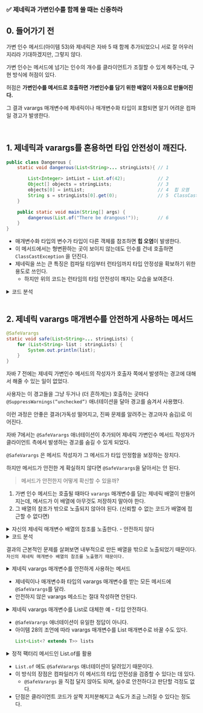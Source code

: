 ### ✅ 제네릭과 가변인수를 함께 쓸 때는 신중하라

## 0. 들어가기 전

가변 인수 메서드(아이템 53)와 제네릭은 자바 5 때 함께 추가되었으니 서로 잘 어우러지리라 기대하겠지만, 그렇지 않다.

가변 인수는 메서드에 넘기는 인수의 개수를 클라이언트가 조절할 수 있게 해주는데, 구현 방식에 허점이 있다.

허점은 **가변인수를 메서드로 호출하면 가변인수를 담기 위한 배열이 자동으로 만들어진다.**

그 결과 varargs 매개변수에 제네릭이나 매개변수화 타입이 포함되면 알기 어려운 컴파일 경고가 발생한다.

<br>

## 1. 제네릭과 varargs를 혼용하면 타입 안전성이 깨진다.

```java
public class Dangerous {
    static void dangerous(List<String>... stringLists){ // 1

        List<Integer> intList = List.of(42);            // 2
        Object[] objects = stringLists;                 // 3
        objects[0] = intList;                           // 4  힙 오염
        String s = stringLists[0].get(0);               // 5  ClassCastException
    }

    public static void main(String[] args) {
        dangerous(List.of("There be drangous!"));       // 6
    }
}
```

- 매개변수화 타입의 변수가 타입이 다른 객체를 참조하면 **힙 오염**이 발생한다.
- 이 메서드에서는 형변환하는 곳이 보이지 않는데도 인수를 건네 호출하면 `ClassCastException` 을 던진다.
- 제네릭을 쓰는 큰 특징은 컴파일 타임부터 런타임까지 타입 안정성을 확보하기 위한 용도로 쓰인다.
    - 하지만 위의 코드는 런타임의 타임 안전성이 깨지는 모습을 보여준다.

<details>
    <summary>코드 분석</summary>
<div markdown="1">

1. `dangerous()` 메서드는 제네릭 가변인자(varargs)를 받는다. 호출 시 내부적으로 제네릭 배열을 생성한다.
2. `Integer` 타입의 불변 리스트를 만들고 값 42를 넣어줬다.
3. `stringLists`(List 배열)를 `Object[]`에 할당한다. 이유는 배열은 공변이기 때문에 가능하다. 즉, `String` 타입을 `Object` 타입으로 사용하겠다는 뜻이다.
4. `Object[]`로 업캐스팅 되어 있기 때문에 `List<Integer>`를 끼어 넣을 수 있다. 즉, `stringLists[0]` 자리에 원래 `List<String>`이 있어야 하는데 `List<Integer>` 가 들어가 버린다.
5. `stringLists[0]`을 `List<String>` 라고 믿고 첫 번째 요소를 꺼내지만, 실제로는 `List<Integer>`가 들어있으므로 `Integer`를 반환한다. 그러므로 `ClassCastException` 가 발생한다.
</div>
</details>

<br>

## 2. 제네릭 varargs 매개변수를 안전하게 사용하는 메서드

```java
@SafeVarargs
static void safe(List<String>... stringLists) {
    for (List<String> list : stringLists) {
        System.out.println(list);
    }
}
```

자바 7 전에는 제네릭 가변인수 메서드의 작성자가 호출자 쪽에서 발생하는 경고에 대해서 해줄 수 있는 일이 없었다.

사용자는 이 경고들을 그냥 두거나 (더 흔하게는) 호출하는 곳마다 `@SuppressWarnings(”unchecked”)` 애너테이션을 달아 경고를 숨겨서 사용했다.

이런 과정은 안좋은 결과(가독성 떨어지고, 진짜 문제를 알려주는 경고마자 숨김)로 이어진다.

자바 7에서는 `@SafeVarargs` 애너테이션이 추가되어 제네릭 가변인수 메서드 작성자가 클라이언트 측에서 발생하는 경고를 숨길 수 있게 되었다.

`@SafeVarargs` 은 메서드 작성자가 그 메서드가 타입 안정함을 보장하는 장치다.

하지만 메서드가 안전한 게 확실하지 않다면  `@SafeVarargs`을 달아서는 안 된다.  

> 메서드가 안전한지 어떻게 확신할 수 있을까?

1. 가변 인수 메서드는 호출될 때마다 `varargs` 매개변수를 담는 제네릭 배열이 만들어지는데, 메서드가 이 배열에 아무것도 저장하지 말아야 한다.
2. 그 배열의 참조가 밖으로 노출되지 않아야 된다. (신뢰할 수 없는 코드가 배열에 접근할 수 없다면)

<details>
    <summary>자신의 제네릭 매개변수 배열의 참조를 노출한다. - 안전하지 않다</summary>
<div markdown="1">

```java
public class PickTwo {

    static <T> T[] toArray(T... args) {
        return args; // 가변인수 그대로 배열로 반환
    }

    static <T> T[] pickTwo(T a, T b, T c) {
        switch (ThreadLocalRandom.current().nextInt(3)) {
            case 0 : return toArray(a, b);
            case 1 : return toArray(a, b);
            case 2 : return toArray(a, b);
        }
        throw new AssertionError(); // 도달할 수 없다.
    }

    public static void main(String[] args) {
        String[] attributes = pickTwo("좋은", "빠른", "저렴한");
        System.out.println(Arrays.toString(attributes));
    }
}
```
</div>
</details>

<details>
    <summary>코드 분석</summary>
<div markdown="1">

1. 제네릭 배열을 return 했다. 즉, 밖으로 노출했다.
```java
static <T> T[] toArray(T... args) {
    return args; // 제네릭 배열을 return args-> 노출된다.
}
```

2. pickTwo를 호출하면 `toArray`가 호출되면서 제네릭 배열(args)이 노출된다. 즉, pickTwo를 쓰는 것이 `toArray`를 쓰는것과 동일하다.
```java
static <T> T[] pickTwo(T a, T b, T c) { 
    switch (ThreadLocalRandom.current().nextInt(3)) {
        case 0 : return toArray(a, b);
        case 1 : return toArray(a, c);
        case 2 : return toArray(b, c);
    }
    throw new AssertionError();
}
```

3. 이 부분에서 `toArray`를 쓸 때, 컴파일러는 `String[]`로 추론하지만 실제 생성되는 배열은 `Object[]` 이다.  
즉, 컴파일러는 toArray는 `String[]`를 리턴하지만, 실제 런타임은 `Object[]`를 리턴한다.
```java
return toArray(a, b);
```

4. 컴파일러는 호출 지점에 반환값을 String[]으로 변환하는 암묵적 캐스트([바이트코드의 CHECKCAST](https://miiiinju.tistory.com/29))를 삽입
```java
String[] attributes = pickTwo("좋은", "빠른", "저렴한");
```

5. 제네릭 가변인수 메서드에서 생성된 Object[]를 컴파일러가 String[]로 강제 캐스팅하기 때문에, 런타임에 `ClassCastException` 이 발생한다.
```java
System.out.println(Arrays.toString(attributes));
```
</div>
</details>

결과의 근본적인 문제를 살펴보면 내부적으로 만든 배열을 밖으로 노출되었기 때문이다.  
`자신의 제네릭 매개변수 배열의 참조를 노출했기 때문이다.`

<details>
    <summary>제네릭 varargs 매개변수를 안전하게 사용하는 메서드</summary>
<div markdown="1">

```java
@SafeVarargs
static <T> List<T> flatten(List<? extends T>... lists){
    List<T> result = new ArrayList<>();
    for(List<? extends T> list : lists){
        result.addAll(list);
    }
    return result;
}
```
</div>
</details>

- 제네릭이나 매개변수화 타입의 varargs 매개변수를 받는 모든 메서드에 `@SafeVarargs`를 달라.
- 안전하지 않은 varargs 메소드는 절대 작성하면 안된다.

<details>
    <summary>제네릭 varargs 매개변수를 List로 대체한 예 - 타입 안전하다.</summary>
<div markdown="1">

```java
static <T> List<T> flatten_typesafe(List<List<? extends T>> lists){
    List<T> result = new ArrayList<>();
    for(List<? extends T> list : lists){
        result.addAll(list);
    }
    return result;
}
```
</div>
</details>

- `@SafeVarargs` 애너테이션이 유일한 정답이 아니다.
- 아이템 28의 조언에 따라 varargs 매개변수를 List 매개변수로 바꿀 수도 있다.
    ```java
    List<List<? extends T>> lists
    ```



<details>
    <summary>정적 팩터리 메서드인 List.of를 활용</summary>
<div markdown="1">

```java
public class SafePickTwo {
    static <T> List<T> pickTwo(T a, T b, T c) {
        switch (ThreadLocalRandom.current().nextInt(3)) {
            case 0 : return List.of(a, b);
            case 1 : return List.of(a, c);
            case 2 : return List.of(b, c);
        }
        throw new AssertionError();
    }

    public static void main(String[] args) {
        List<String> attributes = pickTwo("좋은", "빠른", "저렴한");
        System.out.println(attributes);

    }
}
```
</div>
</details>

- `List.of` 에도 `@SafeVarargs` 애너테이션이 달려있기 때문이다.
- 이 방식의 장점은 컴파일러가 이 메서드의 타입 안전성을 검증할 수 있다는 데 있다.
    - `@SafeVarargs` 을 직접 달지 않아도 되며, 실수로 안전하다고 판단할 걱정도 없다.
- 단점은 클라이언트 코드가 살짝 지저분해지고 속도가 조금 느려질 수 있다는 정도다.